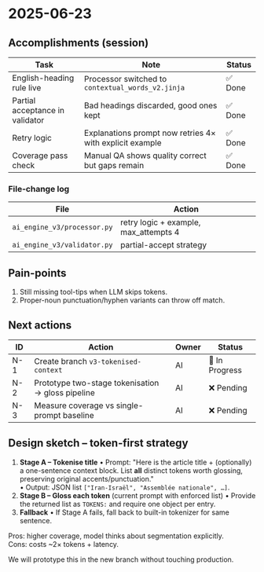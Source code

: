 # 2025-06-23

## Accomplishments (session)

| Task | Note | Status |
|------|------|--------|
| English-heading rule live | Processor switched to `contextual_words_v2.jinja` | ✅ Done |
| Partial acceptance in validator | Bad headings discarded, good ones kept | ✅ Done |
| Retry logic | Explanations prompt now retries 4× with explicit example | ✅ Done |
| Coverage pass check | Manual QA shows quality correct but gaps remain | ✅ Done |

### File-change log
| File | Action |
|------|--------|
| `ai_engine_v3/processor.py` | retry logic + example, max_attempts 4 |
| `ai_engine_v3/validator.py` | partial-accept strategy |

## Pain-points
1. Still missing tool-tips when LLM skips tokens.
2. Proper-noun punctuation/hyphen variants can throw off match.

## Next actions
| ID | Action | Owner | Status |
|----|--------|-------|--------|
| N-1 | Create branch `v3-tokenised-context` | AI | 🚧 In Progress |
| N-2 | Prototype two-stage tokenisation → gloss pipeline | AI | ❌ Pending |
| N-3 | Measure coverage vs single-prompt baseline | AI | ❌ Pending |

## Design sketch – token-first strategy

1. **Stage A – Tokenise title**
   • Prompt: "Here is the article title + (optionally) a one-sentence context block. List **all** distinct tokens worth glossing, preserving original accents/punctuation."  
   • Output: JSON list `["Iran-Israël", "Assemblée nationale", …]`.
2. **Stage B – Gloss each token** (current prompt with enforced list)
   • Provide the returned list as `TOKENS:` and require one object per entry.
3. **Fallback**
   • If Stage A fails, fall back to built-in tokenizer for same sentence.

Pros: higher coverage, model thinks about segmentation explicitly.  
Cons: costs ~2× tokens + latency.

We will prototype this in the new branch without touching production. 
